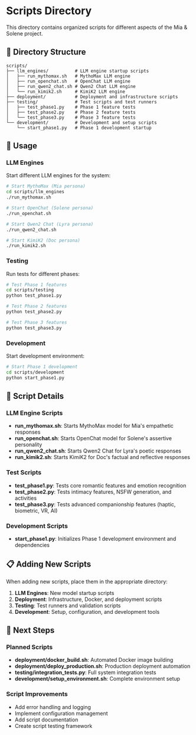 # Scripts Directory

This directory contains organized scripts for different aspects of the Mia & Solene project.

## 📁 Directory Structure

```
scripts/
├── llm_engines/          # LLM engine startup scripts
│   ├── run_mythomax.sh   # MythoMax LLM engine
│   ├── run_openchat.sh   # OpenChat LLM engine
│   ├── run_qwen2_chat.sh # Qwen2 Chat LLM engine
│   └── run_kimik2.sh     # KimiK2 LLM engine
├── deployment/           # Deployment and infrastructure scripts
├── testing/              # Test scripts and test runners
│   ├── test_phase1.py    # Phase 1 feature tests
│   ├── test_phase2.py    # Phase 2 feature tests
│   └── test_phase3.py    # Phase 3 feature tests
└── development/          # Development and setup scripts
    └── start_phase1.py   # Phase 1 development startup
```

## 🚀 Usage

### LLM Engines
Start different LLM engines for the system:

```bash
# Start MythoMax (Mia persona)
cd scripts/llm_engines
./run_mythomax.sh

# Start OpenChat (Solene persona)
./run_openchat.sh

# Start Qwen2 Chat (Lyra persona)
./run_qwen2_chat.sh

# Start KimiK2 (Doc persona)
./run_kimik2.sh
```

### Testing
Run tests for different phases:

```bash
# Test Phase 1 features
cd scripts/testing
python test_phase1.py

# Test Phase 2 features
python test_phase2.py

# Test Phase 3 features
python test_phase3.py
```

### Development
Start development environment:

```bash
# Start Phase 1 development
cd scripts/development
python start_phase1.py
```

## 🔧 Script Details

### LLM Engine Scripts
- **run_mythomax.sh**: Starts MythoMax model for Mia's empathetic responses
- **run_openchat.sh**: Starts OpenChat model for Solene's assertive personality
- **run_qwen2_chat.sh**: Starts Qwen2 Chat for Lyra's poetic responses
- **run_kimik2.sh**: Starts KimiK2 for Doc's factual and reflective responses

### Test Scripts
- **test_phase1.py**: Tests core romantic features and emotion recognition
- **test_phase2.py**: Tests intimacy features, NSFW generation, and activities
- **test_phase3.py**: Tests advanced companionship features (haptic, biometric, VR, AI)

### Development Scripts
- **start_phase1.py**: Initializes Phase 1 development environment and dependencies

## 📋 Adding New Scripts

When adding new scripts, place them in the appropriate directory:

1. **LLM Engines**: New model startup scripts
2. **Deployment**: Infrastructure, Docker, and deployment scripts
3. **Testing**: Test runners and validation scripts
4. **Development**: Setup, configuration, and development tools

## 🎯 Next Steps

### Planned Scripts
- **deployment/docker_build.sh**: Automated Docker image building
- **deployment/deploy_production.sh**: Production deployment automation
- **testing/integration_tests.py**: Full system integration tests
- **development/setup_environment.sh**: Complete environment setup

### Script Improvements
- Add error handling and logging
- Implement configuration management
- Add script documentation
- Create script testing framework 